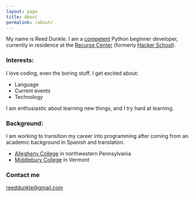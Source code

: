 ```yaml
---
layout: page
title: About
permalink: /about/
---
```


My name is Reed Dunkle. I am a [competent](http://learnpythonthehardway.org/book/ex52.html) Python beginner developer, currently in residence at the [Recurse Center](https://www.recurse.com/) (formerly [Hacker School](https://d29xw0ra2h4o4u.cloudfront.net/assets/instagram_22-535408341d14d3872ee06066f72c78d4d7393667e4b937d3f02007fd203ffa45.jpg)).

### Interests:

I love coding, even the boring stuff. I get excited about:

- Language
- Current events
- Technology

I am enthusiastic about learning new things, and I try hard at learning.

### Background:

I am working to transition my career into programming after coming from an academic background in Spanish and translation.

- [Allegheny College](http://allegheny.edu/) in northwestern Pennsylvania
- [Middlebury College](http://www.middlebury.edu/#story513416) in Vermont


### Contact me

[reeddunkle@gmail.com](mailto:reeddunkle@gmail.com)
